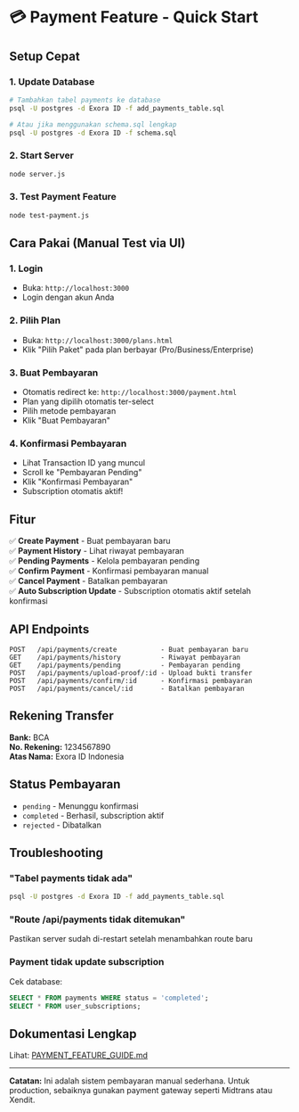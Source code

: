 # 💳 Payment Feature - Quick Start

## Setup Cepat

### 1. Update Database
```bash
# Tambahkan tabel payments ke database
psql -U postgres -d Exora ID -f add_payments_table.sql

# Atau jika menggunakan schema.sql lengkap
psql -U postgres -d Exora ID -f schema.sql
```

### 2. Start Server
```bash
node server.js
```

### 3. Test Payment Feature
```bash
node test-payment.js
```

## Cara Pakai (Manual Test via UI)

### 1. Login
- Buka: `http://localhost:3000`
- Login dengan akun Anda

### 2. Pilih Plan
- Buka: `http://localhost:3000/plans.html`
- Klik "Pilih Paket" pada plan berbayar (Pro/Business/Enterprise)

### 3. Buat Pembayaran
- Otomatis redirect ke: `http://localhost:3000/payment.html`
- Plan yang dipilih otomatis ter-select
- Pilih metode pembayaran
- Klik "Buat Pembayaran"

### 4. Konfirmasi Pembayaran
- Lihat Transaction ID yang muncul
- Scroll ke "Pembayaran Pending"
- Klik "Konfirmasi Pembayaran"
- Subscription otomatis aktif!

## Fitur

✅ **Create Payment** - Buat pembayaran baru  
✅ **Payment History** - Lihat riwayat pembayaran  
✅ **Pending Payments** - Kelola pembayaran pending  
✅ **Confirm Payment** - Konfirmasi pembayaran manual  
✅ **Cancel Payment** - Batalkan pembayaran  
✅ **Auto Subscription Update** - Subscription otomatis aktif setelah konfirmasi  

## API Endpoints

```
POST   /api/payments/create           - Buat pembayaran baru
GET    /api/payments/history          - Riwayat pembayaran
GET    /api/payments/pending          - Pembayaran pending
POST   /api/payments/upload-proof/:id - Upload bukti transfer
POST   /api/payments/confirm/:id      - Konfirmasi pembayaran
POST   /api/payments/cancel/:id       - Batalkan pembayaran
```

## Rekening Transfer

**Bank:** BCA  
**No. Rekening:** 1234567890  
**Atas Nama:** Exora ID Indonesia

## Status Pembayaran

- `pending` - Menunggu konfirmasi
- `completed` - Berhasil, subscription aktif
- `rejected` - Dibatalkan

## Troubleshooting

### "Tabel payments tidak ada"
```bash
psql -U postgres -d Exora ID -f add_payments_table.sql
```

### "Route /api/payments tidak ditemukan"
Pastikan server sudah di-restart setelah menambahkan route baru

### Payment tidak update subscription
Cek database:
```sql
SELECT * FROM payments WHERE status = 'completed';
SELECT * FROM user_subscriptions;
```

## Dokumentasi Lengkap

Lihat: [PAYMENT_FEATURE_GUIDE.md](./PAYMENT_FEATURE_GUIDE.md)

---

**Catatan:** Ini adalah sistem pembayaran manual sederhana. Untuk production, sebaiknya gunakan payment gateway seperti Midtrans atau Xendit.
